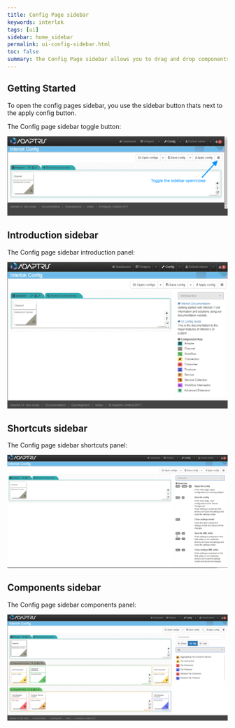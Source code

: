 ```yaml
---
title: Config Page sidebar
keywords: interlok
tags: [ui]
sidebar: home_sidebar
permalink: ui-config-sidebar.html
toc: false
summary: The Config Page sidebar allows you to drag and drop components into your adapter configuration.
---
```


## Getting Started ##

To open the config pages sidebar, you use the sidebar button thats next to the apply config button.

The Config page sidebar toggle button:

![Config page sidebar toggle button](./images/ui-user-guide/config-sidebar.png)


## Introduction sidebar ##

The Config page sidebar introduction panel:

![Config page sidebar toggle button](./images/ui-user-guide/config-sidebar-intro.png)


## Shortcuts sidebar ##

The Config page sidebar shortcuts panel:

![Config page sidebar toggle button](./images/ui-user-guide/config-sidebar-shortcuts.png)


## Components sidebar ##

The Config page sidebar components panel:

![Config page sidebar toggle button](./images/ui-user-guide/config-sidebar-components.png)


